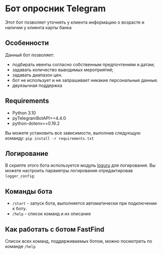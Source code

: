 # Бот опросник Telegram

Этот бот позволяет уточнять у клиента информацию о возрасте и наличии у клиента карты банка

## Особенности

Данный бот позволяет:
* подбирать ивенты согласно собственным предпочтениям и датам;
* задавать количество выводимых мероприятий;  
* задавать диапазон цен.
* бот не использует и не запрашивает никакие персональные данные.
* двуязычная поддержка

## Requirements

* Python 3.10
* pyTelegramBotAPI==4.4.0
* python-dotenv==0.19.2


Вы можете установить все зависимости, выполнив следующую команду: `pip install -r requirements.txt`

## Логирование

В скрипте этого бота используется модуль [loguru](https://github.com/Delgan/loguru) для логирования. 
Вы можете настроить параметры логирования отредактировав `logger_config`:


## Команды бота

* `/start` - запуск бота, выполняется автоматически при подключении к боту.
* `/help` - список команд и их описание


## Как работать с ботом FastFind

Список всех команд, поддерживаемых ботом, можно посмотреть по команде `/help`

